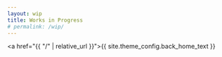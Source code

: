 ```yaml
---
layout: wip
title: Works in Progress
# permalink: /wip/
---
```

<a href="{{ "/" | relative_url }}">{{ site.theme_config.back_home_text }}</a>

